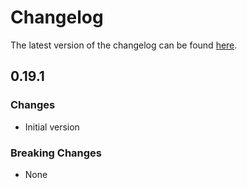 # Changelog

The latest version of the changelog can be found [here](/Azure/bicep-registry-modules/blob/main/avm/res/sql/server/CHANGELOG.md).

## 0.19.1

### Changes

- Initial version

### Breaking Changes

- None
